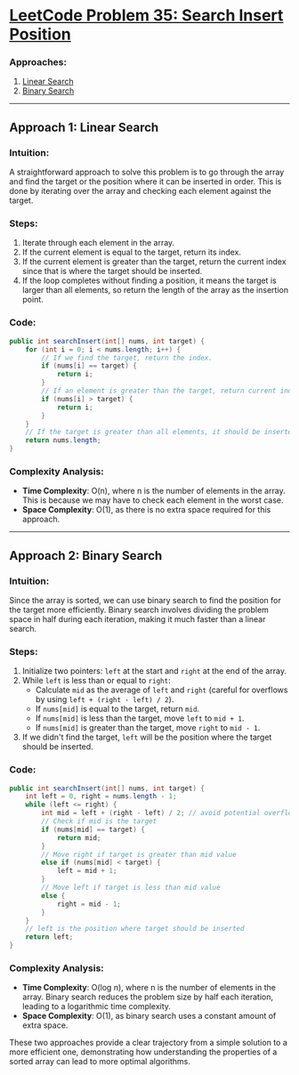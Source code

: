 # [LeetCode Problem 35: Search Insert Position](https://leetcode.com/problems/search-insert-position/)

### Approaches:
1. [Linear Search](#approach-1-linear-search)
2. [Binary Search](#approach-2-binary-search)

---

## Approach 1: Linear Search

### Intuition:
A straightforward approach to solve this problem is to go through the array and find the target or the position where it can be inserted in order. This is done by iterating over the array and checking each element against the target.

### Steps:
1. Iterate through each element in the array.
2. If the current element is equal to the target, return its index.
3. If the current element is greater than the target, return the current index since that is where the target should be inserted.
4. If the loop completes without finding a position, it means the target is larger than all elements, so return the length of the array as the insertion point.

### Code:

```java
public int searchInsert(int[] nums, int target) {
    for (int i = 0; i < nums.length; i++) {
        // If we find the target, return the index.
        if (nums[i] == target) {
            return i;
        }
        // If an element is greater than the target, return current index as insert position.
        if (nums[i] > target) {
            return i;
        }
    }
    // If the target is greater than all elements, it should be inserted at the end.
    return nums.length;
}
```

### Complexity Analysis:
- **Time Complexity**: O(n), where n is the number of elements in the array. This is because we may have to check each element in the worst case.
- **Space Complexity**: O(1), as there is no extra space required for this approach.

---

## Approach 2: Binary Search

### Intuition:
Since the array is sorted, we can use binary search to find the position for the target more efficiently. Binary search involves dividing the problem space in half during each iteration, making it much faster than a linear search.

### Steps:
1. Initialize two pointers: `left` at the start and `right` at the end of the array.
2. While `left` is less than or equal to `right`:
   - Calculate `mid` as the average of `left` and `right` (careful for overflows by using `left + (right - left) / 2`).
   - If `nums[mid]` is equal to the target, return `mid`.
   - If `nums[mid]` is less than the target, move `left` to `mid + 1`.
   - If `nums[mid]` is greater than the target, move `right` to `mid - 1`.
3. If we didn't find the target, `left` will be the position where the target should be inserted.

### Code:

```java
public int searchInsert(int[] nums, int target) {
    int left = 0, right = nums.length - 1;
    while (left <= right) {
        int mid = left + (right - left) / 2; // avoid potential overflow
        // Check if mid is the target
        if (nums[mid] == target) {
            return mid;
        }
        // Move right if target is greater than mid value
        else if (nums[mid] < target) {
            left = mid + 1;
        }
        // Move left if target is less than mid value
        else {
            right = mid - 1;
        }
    }
    // left is the position where target should be inserted
    return left;
}
```

### Complexity Analysis:
- **Time Complexity**: O(log n), where n is the number of elements in the array. Binary search reduces the problem size by half each iteration, leading to a logarithmic time complexity.
- **Space Complexity**: O(1), as binary search uses a constant amount of extra space. 

These two approaches provide a clear trajectory from a simple solution to a more efficient one, demonstrating how understanding the properties of a sorted array can lead to more optimal algorithms.

